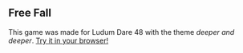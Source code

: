 ## Free Fall
This game was made for Ludum Dare 48 with the theme *deeper and deeper*. [Try it in your browser!](https://twai.github.io/deeper/)
